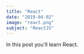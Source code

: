```yaml
---
title: "React"
date: "2019-04-02"
image: "react.png"
subject: "ReactJS"
---
```


In this post you'll learn React.

